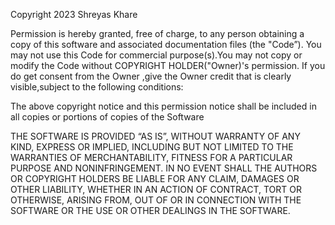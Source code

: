 Copyright 2023 Shreyas Khare

Permission is hereby granted, free of charge, to any person obtaining a copy of this software and associated documentation files (the "Code”).
You may not use this Code for commercial purpose(s).You may not copy or modify the Code without COPYRIGHT HOLDER("Owner)'s permission.
If you do get consent from the Owner ,give the Owner credit that is clearly visible,subject to the following conditions:

The above copyright notice and this permission notice shall be included in all copies or portions of copies of the Software

THE SOFTWARE IS PROVIDED “AS IS”, WITHOUT WARRANTY OF ANY KIND, EXPRESS OR IMPLIED, INCLUDING BUT NOT LIMITED TO THE WARRANTIES OF MERCHANTABILITY, FITNESS FOR A PARTICULAR PURPOSE AND NONINFRINGEMENT. IN NO EVENT SHALL THE AUTHORS OR COPYRIGHT HOLDERS BE LIABLE FOR ANY CLAIM, DAMAGES OR OTHER LIABILITY, WHETHER IN AN ACTION OF CONTRACT, TORT OR OTHERWISE, ARISING FROM, OUT OF OR IN CONNECTION WITH THE SOFTWARE OR THE USE OR OTHER DEALINGS IN THE SOFTWARE.
